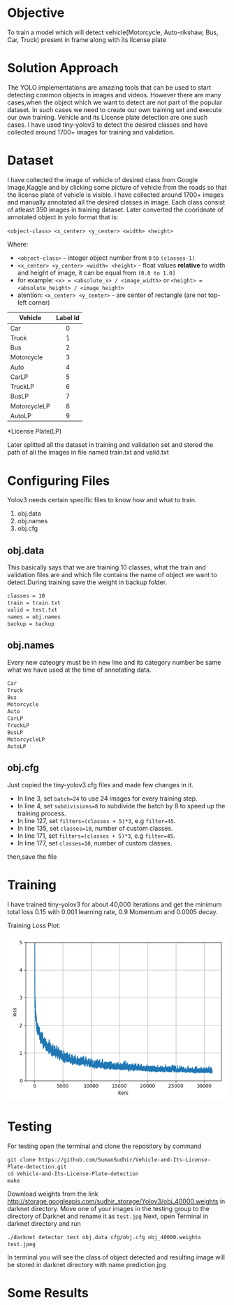 # Objective
To train a model which will detect vehicle(Motorcycle, Auto-rikshaw, Bus, Car, Truck) present in frame along with its license plate

# Solution Approach
The YOLO implementations are amazing tools that can be used to start detecting common objects in images and videos. However there are many cases,when the object which we want to detect are not part of the popular dataset. In such cases we need to create our own training set and execute our own training. Vehicle and its License plate detection are one such cases. I have used tiny-yolov3 to detect the desired classes and have collected around 1700+ images for training and validation.

# Dataset
I have collected the image of vehicle of desired class from Google Image,Kaggle and by clicking some picture of vehicle from the roads so that the license plate of vehicle is visible. I have collected around 1700+ images and manually annotated all the 
desired classes in image. Each class consist of atleast 350 images in training dataset.
Later converted the cooridnate of annotated object in yolo format that is:

`<object-class> <x_center> <y_center> <width> <height>`

  Where: 
  * `<object-class>` - integer object number from `0` to `(classes-1)`
  * `<x_center> <y_center> <width> <height>` - float values **relative** to width and height of image, it can be equal from `(0.0 to 1.0]`
  * for example: `<x> = <absolute_x> / <image_width>` or `<height> = <absolute_height> / <image_height>`
  * atention: `<x_center> <y_center>` - are center of rectangle (are not top-left corner)
 

| Vehicle       | Label Id      |
| ------------- |:-------------:| 
| Car           |       0       | 
| Truck         |       1       | 
| Bus           |       2       | 
| Motorcycle    |       3       |
| Auto          |       4       |
| CarLP         |       5       |
| TruckLP       |       6       |
| BusLP         |       7       |
| MotorcycleLP  |       8       |
| AutoLP        |       9       |
*License Plate(LP)

Later splitted all the dataset in training and validation set and stored the path of all the images in file named train.txt and valid.txt

# Configuring Files
Yolov3 needs certain specific files to know how and what to train.
1. obj.data
2. obj.names
3. obj.cfg

## obj.data
This basically says that we are training 10 classes, what the train and validation files are and which file contains the name of object we want to detect.During training save the weight in backup folder.
```
classes = 10
train = train.txt
valid = test.txt
names = obj.names
backup = backup
```
## obj.names
Every new cateogry must be in new line and its category number be same what we have used at the time of annotating data.
```
Car
Truck
Bus
Motorcycle
Auto
CarLP
TruckLP
BusLP
MotorcycleLP
AutoLP
```
## obj.cfg
Just copied the tiny-yolov3.cfg files and made few changes in it.
* In line 3, set `batch=24` to use 24 images for every training step.
* In line 4, set `subdivisions=8` to subdivide the batch by 8 to speed up the training process.
* In line 127, set `filters=(classes + 5)*3`, e.g `filter=45`.
* In line 135, set `classes=10`, number of custom classes.
* In line 171, set `filters=(classes + 5)*3`, e.g `filter=45`.
* In line 177, set `classes=10`, number of custom classes.

then,save the file
# Training 
I have trained tiny-yolov3 for about 40,000 iterations and get the minimum total loss 0.15 with 0.001 learning rate, 0.9 Momentum and 0.0005 decay.

Training Loss Plot:

![Loss Plot](https://github.com/SumanSudhir/Vehicle-and-Its-License-Plate-detection/blob/master/lossPlot.png)

# Testing
For testing open the terminal and clone the repository by command 
```
git clone https://github.com/SumanSudhir/Vehicle-and-Its-License-Plate-detection.git
cd Vehicle-and-Its-License-Plate-detection
make
```  
Download weights from the link http://storage.googleapis.com/sudhir_storage/Yolov3/obj_40000.weights in darknet directory.
Move one of your images in the testing group to the directory of Darknet and rename it as `test.jpg`
Next, open Terminal in darknet directory and run
```.
./darknet detector test obj.data cfg/obj.cfg obj_40000.weights test.jpeg
```
In terminal you will see the class of object detected and resulting image will be stored in darknet directory with name prediction.jpg

# Some Results



